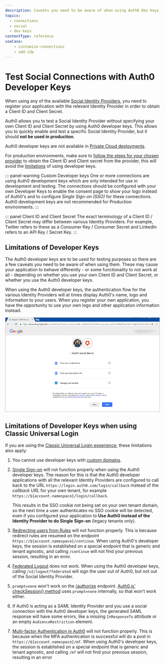 ```yaml
---
description: Caveats you need to be aware of when using Auth0 Dev Keys for social providers.
topics:
  - connections
  - social
  - dev-keys
contentType: reference
useCase:
    - customize-connections
    - add-idp
---
```


# Test Social Connections with Auth0 Developer Keys

When using any of the available [Social Identity Providers](/connections/identity-providers-social), you need to register your application with the relevant Identity Provider in order to obtain a Client ID and Client Secret.

Auth0 allows you to test a Social Identity Provider without specifying your own Client ID and Client Secret by using Auth0 developer keys. This allows you to quickly enable and test a specific Social Identity Provider, but it should **not be used in production**. 

Auth0 developer keys are not available in [Private Cloud deployments](/private-cloud).

For production environments, make sure to [follow the steps for your chosen provider](/identityproviders) to obtain the Client ID and Client secret from the provider, this will avoid the [limitations](#limitations-of-developer-keys) of using developer keys.

::: panel-warning Custom Developer keys
One or more connections are using Auth0 development keys which are only intended for use in development and testing. The connections should be configured with your own Developer Keys to enable the consent page to show your logo instead of Auth0's and to configure <dfn data-key="single-sign-on">Single Sign-on (SSO)</dfn> for these connections. Auth0 development keys are not recommended for Production environments.
:::

::: panel Client ID and Client Secret
The exact terminology of a Client ID / Client Secret may differ between various Identity Providers. For example, Twitter refers to these as a Consumer Key / Consumer Secret and LinkedIn refers to an API Key / Secret Key.
:::

## Limitations of Developer Keys

The Auth0 developer keys are to be used for testing purposes so there are a few caveats you need to be aware of when using them. These may cause your application to behave differently - or some functionality to not work at all - depending on whether you use your own Client ID and Client Secret, or whether you use the Auth0 developer keys.

When using the Auth0 developer keys, the authentication flow for the various Identity Providers will at times display Auth0's name, logo and information to your users. When you register your own application, you have the opportunity to use your own logo and other application information instead.

![Consent Screen](/media/articles/connections/social/devkeys/consent-screen.png)

## Limitations of Developer Keys when using Classic Universal Login

If you are using the [Classic Universal Login experience](/universal-login/classic), these limitations also apply:

1. You cannot use developer keys with [custom domains](/custom-domains).

2. [Single Sign-on](/sso) will not function properly when using the Auth0 developer keys. The reason for this is that the Auth0 developer applications with all the relevant Identity Providers are configured to call back to the URL `https://login.auth0.com/login/callback` instead of the <dfn data-key="callback">callback URL</dfn> for your own tenant, for example `https://${account.namespace}/login/callback`.

    This results in the SSO cookie not being set on your own tenant domain, so the next time a user authenticates no SSO cookie will be detected, even if you configured your application to **Use Auth0 instead of the Identity Provider to do Single Sign-on** (legacy tenants only).

3. [Redirecting users from Rules](/rules/redirect) will not function properly. This is because redirect rules are resumed on the endpoint `https://${account.namespace}/continue`. When using Auth0's developer keys, the session is established on a special endpoint that is generic and tenant agnostic, and calling `/continue` will not find your previous session, resulting in an error.

4. [Federated Logout](/logout#log-out-a-user) does not work. When using the Auth0 developer keys, calling `/v2/logout?federated` will sign the user out of Auth0, but not out of the Social Identity Provider.

5. `prompt=none` won't work on the [/authorize](/api/authentication/reference#social) endpoint. [Auth0.js' checkSession() method](/libraries/auth0js#using-checksession-to-acquire-new-tokens) uses `prompt=none` internally, so that won't work either.

6. If Auth0 is acting as a <dfn data-key="security-assertion-markup-language">SAML</dfn> Identity Provider and you use a social connection with the Auth0 developer keys, the generated SAML response will have some errors, like a missing `InResponseTo` attribute or an empty `AudienceRestriction` element.

7. [Multi-factor Authentication in Auth0](/mfa) will not function properly. This is because when the MFA authentication is successful will do a post in `https://${account.namespace}/mf`. When using Auth0's developer keys, the session is established on a special endpoint that is generic and tenant agnostic, and calling `/mf` will not find your previous session, resulting in an error
